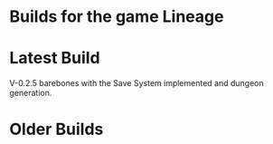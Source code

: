 # Builds for the game Lineage

# Latest Build

V-0.2.5 barebones with the Save System implemented and dungeon generation.

# Older Builds
